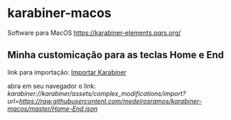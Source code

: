 # karabiner-macos

Software para MacOS https://karabiner-elements.pqrs.org/

## Minha customicação para as teclas Home e End

link para importação: [Importar Karabiner](http://karabiner://karabiner/assets/complex_modifications/import?url=https://raw.githubusercontent.com/medeirosramos/karabiner-macos/master/Home-End.json)

abra em seu navegador o link: *karabiner://karabiner/assets/complex_modifications/import?url=https://raw.githubusercontent.com/medeirosramos/karabiner-macos/master/Home-End.json*
